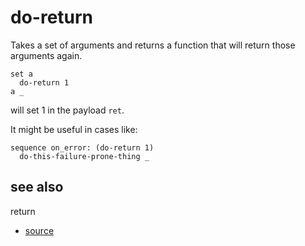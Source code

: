 
# do-return

Takes a set of arguments and returns a function
that will return those arguments again.

```
set a
  do-return 1
a _
```
will set 1 in the payload `ret`.

It might be useful in cases like:
```
sequence on_error: (do-return 1)
  do-this-failure-prone-thing _
```

## see also

return


* [source](https://github.com/floraison/flor/tree/master/lib/flor/pcore/do_return.rb)

